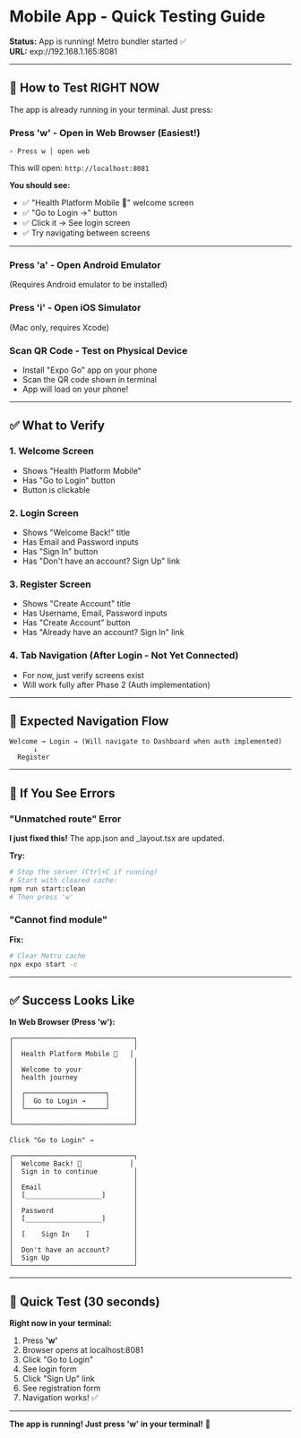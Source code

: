# Mobile App - Quick Testing Guide

**Status:** App is running! Metro bundler started ✅  
**URL:** exp://192.168.1.165:8081

---

## 🧪 How to Test RIGHT NOW

The app is already running in your terminal. Just press:

### **Press 'w'** - Open in Web Browser (Easiest!)
```
› Press w │ open web
```

This will open: `http://localhost:8081`

**You should see:**
- ✅ "Health Platform Mobile 📱" welcome screen
- ✅ "Go to Login →" button
- ✅ Click it → See login screen
- ✅ Try navigating between screens

---

### **Press 'a'** - Open Android Emulator
(Requires Android emulator to be installed)

### **Press 'i'** - Open iOS Simulator  
(Mac only, requires Xcode)

### **Scan QR Code** - Test on Physical Device
- Install "Expo Go" app on your phone
- Scan the QR code shown in terminal
- App will load on your phone!

---

## ✅ What to Verify

### 1. Welcome Screen
- Shows "Health Platform Mobile"
- Has "Go to Login" button
- Button is clickable

### 2. Login Screen
- Shows "Welcome Back!" title
- Has Email and Password inputs
- Has "Sign In" button
- Has "Don't have an account? Sign Up" link

### 3. Register Screen
- Shows "Create Account" title  
- Has Username, Email, Password inputs
- Has "Create Account" button
- Has "Already have an account? Sign In" link

### 4. Tab Navigation (After Login - Not Yet Connected)
- For now, just verify screens exist
- Will work fully after Phase 2 (Auth implementation)

---

## 🎯 Expected Navigation Flow

```
Welcome → Login → (Will navigate to Dashboard when auth implemented)
      ↓
  Register
```

---

## 🐛 If You See Errors

### "Unmatched route" Error
**I just fixed this!** The app.json and _layout.tsx are updated.

**Try:**
```bash
# Stop the server (Ctrl+C if running)
# Start with cleared cache:
npm run start:clean
# Then press 'w'
```

### "Cannot find module"
**Fix:**
```bash
# Clear Metro cache
npx expo start -c
```

---

## ✅ Success Looks Like

**In Web Browser (Press 'w'):**
```
┌──────────────────────────────┐
│                              │
│  Health Platform Mobile 📱   │
│                              │
│  Welcome to your             │
│  health journey              │
│                              │
│  ┌────────────────────┐      │
│  │  Go to Login →     │      │
│  └────────────────────┘      │
│                              │
└──────────────────────────────┘

Click "Go to Login" →

┌──────────────────────────────┐
│  Welcome Back! 👋            │
│  Sign in to continue         │
│                              │
│  Email                       │
│  [___________________]       │
│                              │
│  Password                    │
│  [___________________]       │
│                              │
│  [    Sign In    ]           │
│                              │
│  Don't have an account?      │
│  Sign Up                     │
└──────────────────────────────┘
```

---

## 🚀 Quick Test (30 seconds)

**Right now in your terminal:**
1. Press **'w'**
2. Browser opens at localhost:8081
3. Click "Go to Login"
4. See login form
5. Click "Sign Up" link
6. See registration form
7. Navigation works! ✅

---

**The app is running! Just press 'w' in your terminal!** 🎯

